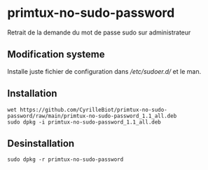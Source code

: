 # primtux-no-sudo-password
Retrait de la demande du mot de passe sudo sur administrateur

## Modification systeme
Installe juste fichier de configuration dans */etc/sudoer.d/* et le man.


## Installation

```
wet https://github.com/CyrilleBiot/primtux-no-sudo-password/raw/main/primtux-no-sudo-password_1.1_all.deb
sudo dpkg -i primtux-no-sudo-password_1.1_all.deb
```

## Desinstallation

```
sudo dpkg -r primtux-no-sudo-password
```


